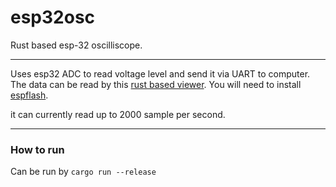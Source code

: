 # esp32osc

Rust based esp-32 oscilliscope.

---

Uses esp32 ADC to read voltage level and send it via UART to computer. The data can be read by this [rust based viewer](https://github.com/Mo-Ehab/egui_viewer_for_esp32osc/). You will need to install [espflash](https://github.com/esp-rs/espflash/tree/main/espflash).

it can currently read up to 2000 sample per second.

---

### How to run
Can be run by `cargo run --release`

